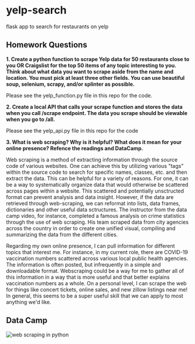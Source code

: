# yelp-search
flask app to search for restaurants on yelp

## Homework Questions

**1. Create a python function to scrape Yelp data for 50 restaurants close to you OR Craigslist for the top 50 items of any topic interesting to you. Think about what data you want to scrape aside from the name and location. You must pick at least three other fields. You can use beautiful soup, selenium, scrapy, and/or splinter as possible.**

Please see the yelp_function.py file in this repo for the code.

**2. Create a local API that calls your scrape function and stores the data when you call /scrape endpoint. The data you scrape should be viewable when you go to /all.**

Please see the yelp_api.py file in this repo for the code

**3. What is web scraping? Why is it helpful? What does it mean for your online presence? Refence the readings and DataCamp.**

Web scraping is a method of extracting information through the source code of various websites. One can achieve this by utilizing various "tags" within the source code to search for specific names, classes, etc. and then extract the data. This can be helpful for a variety of reasons. For one, it can be a way to systematically organize data that would otherwise be scattered across pages within a website. This scattered and potentially unsctructed format can prevent analysis and data insight. However, if the data are retrieved through web-scraping, we can reformat into lists, data frames, dictionaries and other useful data sctructures. The instructor from the data camp video, for instance, completed a famous analysis on crime statistics through the use of web scraping. His team scraped data from city agencies across the country in order to create one unified visual, compiling and summarizing the data from the different cities.

Regarding my own online presence, I can pull information for different topics that interest me. For instance, in my current role, there are COVID-19 vaccination numbers scattered across various local public health agencies. The information is often posted, but infrequently in a simple and downloadable format. Webscraping could be a way for me to gather all of this information in a way that is more useful and that better explains vaccination numbers as a whole. On a personal level, I can scrape the web for things like concert tickets, online sales, and new zillow listings near me! In general, this seems to be a super useful skill that we can apply to most anything we'd like.

## Data Camp

![web scraping in python](https://user-images.githubusercontent.com/59490033/155861349-29164687-5444-4f09-b720-efd3fa7e0479.PNG)
